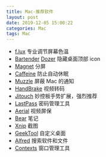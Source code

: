 ```yaml
---
title: Mac-推荐软件
layout: post
date: 2019-12-05 15:00:22
categories: Mac
tags: Mac
---
```


- [f.lux](https://justgetflux.com/) 专业调节屏幕色温
- [Bartender](https://www.macbartender.com/) [Dozer](https://dozermac.com/) 隐藏桌面顶部 icon
- [Magnet](http://magnet.crowdcafe.com/) 分屏
- [Caffeine](https://caffeine.en.softonic.com/mac) 防止自动休眠
- [Muzzle](https://muzzleapp.com/) 屏蔽 Mac 的通知
- [HandBrake](https://handbrake.fr/) 视频转码
- [Jitouch](http://www.jitouch.com/) 妙控板手势扩展，强烈推荐
- [LastPass](https://www.lastpass.com/zh) 密码管理工具
- [Aerial](https://github.com/JohnCoates/Aerial) 视频屏保
- [Bear](https://bear.app/cn/) 笔记
- [Xnip](http://zh.xnipapp.com/) 截图
- [GeekTool](https://www.tynsoe.org/v2/geektool/) 自定义桌面
- [Alfred](https://www.alfredapp.com/) 搜索软件和文件
- [Contexts](https://contexts.co/) 窗口管理工具
